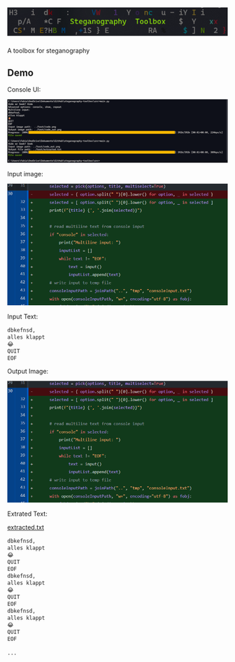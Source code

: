 
# ![Stenography Toolbox](img/title_small.png)

A toolbox for steganography

## Demo

Console UI:

![Console UI](img/usage.png)

Input image:

![Input image](test/code.png)

Input Text:

```
dbkefnsd,
alles klappt 
😂
QUIT
EOF
```

Output Image:

![Output image](test/code_out.png)

Extrated Text:

[extracted.txt](test/extracted.txt)

```
dbkefnsd,
alles klappt 
😂
QUIT
EOF
dbkefnsd,
alles klappt 
😂
QUIT
EOF
dbkefnsd,
alles klappt 
😂
QUIT
EOF

...

```

